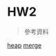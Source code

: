 # HW2
> 參考資料

[heap](http://alrightchiu.github.io/SecondRound/comparison-sort-heap-sortdui-ji-pai-xu-fa.html)
[merge](http://alrightchiu.github.io/SecondRound/comparison-sort-merge-sorthe-bing-pai-xu-fa.html)

